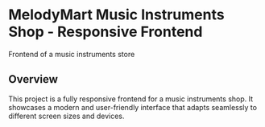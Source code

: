 # MelodyMart Music Instruments Shop - Responsive Frontend
Frontend of a music instruments store
## Overview
This project is a fully responsive frontend for a music instruments shop. It showcases a modern and user-friendly interface that adapts seamlessly to different screen sizes and devices.
